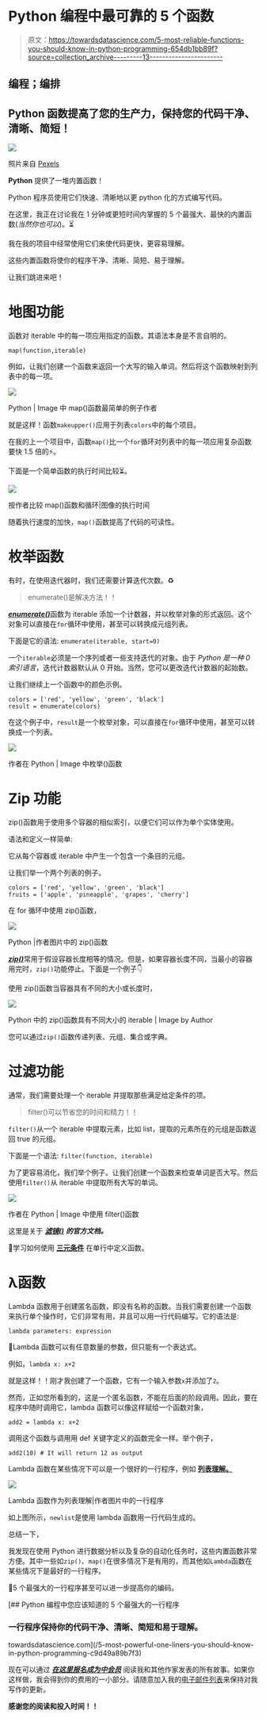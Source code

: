 # Python 编程中最可靠的 5 个函数

> 原文：<https://towardsdatascience.com/5-most-reliable-functions-you-should-know-in-python-programming-654db1bb89f?source=collection_archive---------13----------------------->

## 编程；编排

## Python 函数提高了您的生产力，保持您的代码干净、清晰、简短！

![](img/449bc706f9c240dfdea6e33acac9a9fa.png)

照片来自 [Pexels](https://www.pexels.com/photo/123-let-s-go-imaginary-text-704767/?utm_content=attributionCopyText&utm_medium=referral&utm_source=pexels)

**Python** 提供了一堆内置函数！

Python 程序员使用它们快速、清晰地以更 python 化的方式编写代码。

在这里，我正在讨论我在 1 分钟或更短时间内掌握的 5 个最强大、最快的内置函数(*当然你也可以*)。⏳

我在我的项目中经常使用它们来使代码更快，更容易理解。

这些内置函数将使你的程序干净、清晰、简短、易于理解。

让我们跳进来吧！

# 地图功能

函数对 iterable 中的每一项应用指定的函数。其语法本身是不言自明的。

```
map(function,iterable)
```

例如，让我们创建一个函数来返回一个大写的输入单词。然后将这个函数映射到列表中的每一项。

![](img/7eae77928132e345752c5767524b8fce.png)

Python | Image 中 map()函数最简单的例子作者

就是这样！函数`makeupper()`应用于列表`colors`中的每个项目。

在我的上一个项目中，函数`map()`比一个`for`循环对列表中的每一项应用复杂函数要快 1.5 倍的⚡。

下面是一个简单函数的执行时间比较⏳。

![](img/d6b4cb8284b65607978a972813bdeff5.png)

按作者比较 map()函数和循环|图像的执行时间

随着执行速度的加快，`map()`函数提高了代码的可读性。

# 枚举函数

有时，在使用迭代器时，我们还需要计算迭代次数。♻️

> enumerate()是解决方法！！

[***enumerate()***](https://docs.python.org/3/library/functions.html#enumerate)函数为 iterable 添加一个计数器，并以枚举对象的形式返回。这个对象可以直接在`for`循环中使用，甚至可以转换成元组列表。

下面是它的语法:
`enumerate(iterable, start=0)`

一个`iterable`必须是一个序列或者一些支持迭代的对象。由于 *Python 是一种 0 索引语言*，迭代计数器默认从 0 开始。当然，您可以更改迭代计数器的起始数。

让我们继续上一个函数中的颜色示例。

```
colors = ['red', 'yellow', 'green', 'black']
result = enumerate(colors)
```

在这个例子中，`result`是一个枚举对象，可以直接在`for`循环中使用，甚至可以转换成一个列表。

![](img/c6d5d38fb5877d29a888689d2d9922b6.png)

作者在 Python | Image 中枚举()函数

# Zip 功能

zip()函数用于使用多个容器的相似索引，以便它们可以作为单个实体使用。

语法和定义一样简单:


它从每个容器或 iterable 中产生一个包含一个条目的元组。

让我们举一个两个列表的例子。

```
colors = ['red', 'yellow', 'green', 'black']
fruits = ['apple', 'pineapple', 'grapes', 'cherry']
```

在 for 循环中使用 zip()函数，

![](img/486362d76003b697a040acf45d7a5de7.png)

Python |作者图片中的 zip()函数

[***zip()***](https://docs.python.org/3/library/functions.html#zip)常用于假设容器长度相等的情况。但是，如果容器长度不同，当最小的容器用完时，`zip()`功能停止。下面是一个例子👇

使用 zip()函数当容器具有不同的大小或长度时，

![](img/71520bdedf6491cb3865f665e9c7404a.png)

Python 中的 zip()函数具有不同大小的 iterable | Image by Author

您可以通过`zip()`函数传递列表、元组、集合或字典。

# 过滤功能

通常，我们需要处理一个 iterable 并提取那些满足给定条件的项。

> filter()可以节省您的时间和精力！！

`filter()`从一个 iterable 中提取元素，比如 list，提取的元素所在的元组是函数返回 true 的元组。

下面是一个语法:
`filter(function, iterable)`

为了更容易消化，我们举个例子。让我们创建一个函数来检查单词是否大写。然后使用`filter()`从 iterable 中提取所有大写的单词。

![](img/aeeb2138a9dfbd101ebf1b9fd4b0fd2c.png)

作者在 Python | Image 中使用 filter()函数

这里是关于 [***滤镜()***](https://docs.python.org/3/library/functions.html#filter) ***的官方文档。***

🚩学习如何使用 [**三元条件**](/3-python-tricks-for-better-code-511c82600ee1) 在单行中定义函数。

# λ函数

Lambda 函数用于创建匿名函数，即没有名称的函数。当我们需要创建一个函数来执行单个操作时，它们非常有用，并且可以用一行代码编写。它的语法是:

```
lambda parameters: expression
```

🎯Lambda 函数可以有任意数量的参数，但只能有一个表达式。

例如，`lambda x: x+2`

就是这样！！刚才我创建了一个函数，它有一个输入参数`x`并添加了`2`。

然而，正如您所看到的，这是一个匿名函数，不能在后面的阶段调用。因此，要在程序中随时调用它，lambda 函数可以像这样赋给一个函数对象，

```
add2 = lambda x: x+2
```

调用这个函数与调用用 def 关键字定义的函数完全一样。举个例子，

```
add2(10) # It will return 12 as output
```

Lambda 函数在某些情况下可以是一个很好的一行程序，例如 [**列表理解。**](/3-python-tricks-for-better-code-511c82600ee1)

![](img/34a8b476302373ece5183fa73e043461.png)

Lambda 函数作为列表理解|作者图片中的一行程序

如上图所示，`newlist`是使用 lambda 函数用一行代码生成的。

总结一下，

我发现在使用 Python 进行数据分析以及复杂的自动化任务时，这些内置函数非常方便。其中一些如`zip()`、`map()`在很多情况下是有用的，而其他如`Lambda`函数在某些情况下是最好的一行程序。

🚩5 个最强大的一行程序甚至可以进一步提高你的编码。

[](/5-most-powerful-one-liners-you-should-know-in-python-programming-c9d49a89b7f3) [## Python 编程中您应该知道的 5 个最强大的一行程序

### 一行程序保持你的代码干净、清晰、简短和易于理解。

towardsdatascience.com](/5-most-powerful-one-liners-you-should-know-in-python-programming-c9d49a89b7f3) 

现在可以通过 [***在这里报名成为中会员***](https://medium.com/@17.rsuraj/membership) 阅读我和其他作家发表的所有故事。如果你这样做，我会得到你的费用的一小部分。请随意加入我的[电子邮件列表](https://medium.com/subscribe/@17.rsuraj)来保持对我写作的更新。

**感谢您的阅读和投入时间！！**